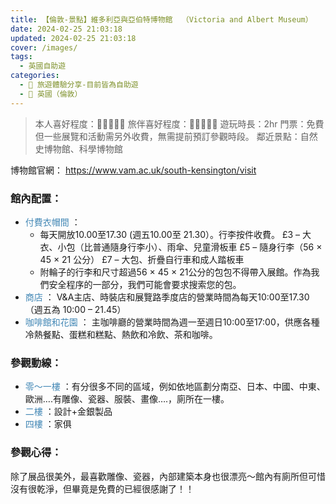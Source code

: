 ```yaml
---
title: 【倫敦-景點】維多利亞與亞伯特博物館  （Victoria and Albert Museum）
date: 2024-02-25 21:03:18
updated: 2024-02-25 21:03:18
cover: /images/
tags:
  - 英國自助遊
categories: 
  - 🌴 旅遊體驗分享-目前皆為自助遊
  - 🥥 英國（倫敦） 
---
```

>本人喜好程度：🌝🌝🌝🌝🌛 旅伴喜好程度：🌝🌝🌝🌝🌛
>遊玩時長：2hr
>門票：免費但一些展覽和活動需另外收費，無需提前預訂參觀時段。
>鄰近景點：自然史博物館、科學博物館

<!-- more -->

博物館官網：
https://www.vam.ac.uk/south-kensington/visit

### 館內配置：
+ <font color=#4287B5>付費衣帽間</font> ：
   + 每天開放10.00至17.30 (週五10.00至 21.30）。行李按件收費。
   £3 – 大衣、小包（比普通隨身行李小）、雨傘、兒童滑板車
   £5 – 隨身行李（56 × 45 × 21 公分）
   £7 – 大包、折疊自行車和成人踏板車
   + 附輪子的行李和尺寸超過56 × 45 × 21公分的包包不得帶入展館。作為我們安全程序的一部分，我們可能會要求搜索您的包。
+ <font color=#4287B5>商店</font> ：
V&A主店、時裝店和展覽路季度店的營業時間為每天10:00至17.30（週五為 10:00 – 21.45）
+ <font color=#4287B5>咖啡館和花園</font> ：
主咖啡廳的營業時間為週一至週日10:00至17:00，供應各種冷熱餐點、蛋糕和糕點、熱飲和冷飲、茶和咖啡。

### 參觀動線：
+ <font color=#4287B5>零～一樓</font> ：有分很多不同的區域，例如依地區劃分南亞、日本、中國、中東、歐洲….有雕像、瓷器、服裝、畫像….，廁所在一樓。
+ <font color=#4287B5>二樓</font> ：設計+金銀製品
+ <font color=#4287B5>四樓</font> ：家俱

### 參觀心得：
除了展品很美外，最喜歡雕像、瓷器，內部建築本身也很漂亮～館內有廁所但可惜沒有很乾淨，但畢竟是免費的已經很感謝了！！

